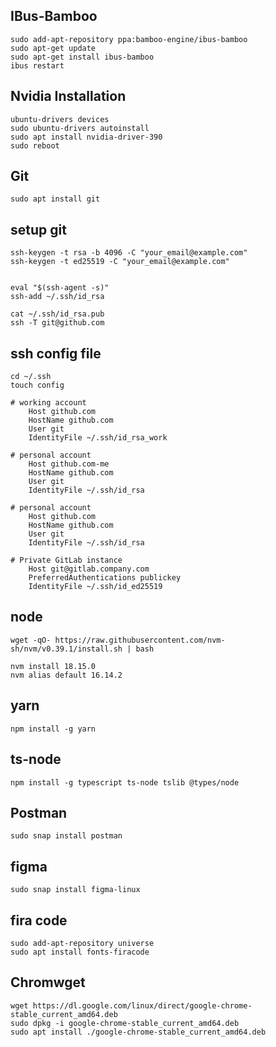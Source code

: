 ## IBus-Bamboo
    sudo add-apt-repository ppa:bamboo-engine/ibus-bamboo
    sudo apt-get update
    sudo apt-get install ibus-bamboo
    ibus restart

## Nvidia Installation
    ubuntu-drivers devices
    sudo ubuntu-drivers autoinstall
    sudo apt install nvidia-driver-390
    sudo reboot

## Git
    sudo apt install git

## setup git 
    ssh-keygen -t rsa -b 4096 -C "your_email@example.com" 
    ssh-keygen -t ed25519 -C "your_email@example.com"


    eval "$(ssh-agent -s)"
    ssh-add ~/.ssh/id_rsa

    cat ~/.ssh/id_rsa.pub
    ssh -T git@github.com

## ssh config file
    cd ~/.ssh
    touch config
    
    # working account
        Host github.com
        HostName github.com
        User git
        IdentityFile ~/.ssh/id_rsa_work

    # personal account
        Host github.com-me
        HostName github.com
        User git
        IdentityFile ~/.ssh/id_rsa

    # personal account 
        Host github.com
        HostName github.com 
        User git 
        IdentityFile ~/.ssh/id_rsa
    
    # Private GitLab instance
        Host git@gitlab.company.com
        PreferredAuthentications publickey
        IdentityFile ~/.ssh/id_ed25519

## node
    wget -qO- https://raw.githubusercontent.com/nvm-sh/nvm/v0.39.1/install.sh | bash

    nvm install 18.15.0
    nvm alias default 16.14.2
    
## yarn  
    npm install -g yarn
    
## ts-node
    npm install -g typescript ts-node tslib @types/node

## Postman
    sudo snap install postman

## figma
    sudo snap install figma-linux

## fira code
    sudo add-apt-repository universe
    sudo apt install fonts-firacode
    
 ## Chromwget 
    wget https://dl.google.com/linux/direct/google-chrome-stable_current_amd64.deb
    sudo dpkg -i google-chrome-stable_current_amd64.deb
    sudo apt install ./google-chrome-stable_current_amd64.deb
